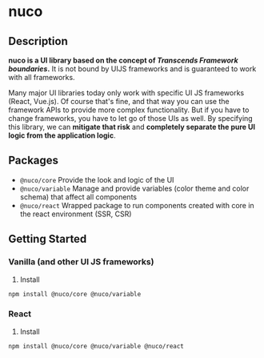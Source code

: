 # nuco

## Description
**nuco is a UI library based on the concept of *Transcends Framework boundaries*.**
It is not bound by UIJS frameworks and is guaranteed to work with all frameworks.

Many major UI libraries today only work with specific UI JS frameworks (React, Vue.js).
Of course that's fine, and that way you can use the framework APIs to provide more complex functionality.
But if you have to change frameworks, you have to let go of those UIs as well.
By specifying this library, we can **mitigate that risk** and **completely separate the pure UI logic from the application logic**.

## Packages
- `@nuco/core`
  Provide the look and logic of the UI
- `@nuco/variable`
  Manage and provide variables (color theme and color schema) that affect all components
- `@nuco/react`
  Wrapped package to run components created with core in the react environment (SSR, CSR)

## Getting Started

### Vanilla (and other UI JS frameworks)
1. Install
  ```shell
  npm install @nuco/core @nuco/variable
  ```

### React
1. Install
  ```shell
  npm install @nuco/core @nuco/variable @nuco/react
  ```